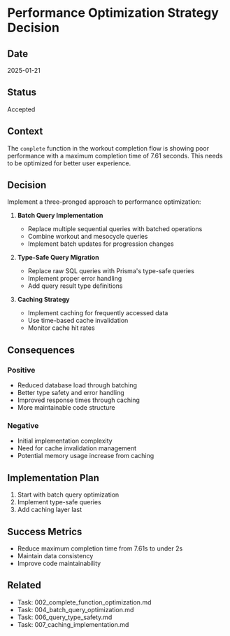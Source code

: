 # Performance Optimization Strategy Decision

## Date
2025-01-21

## Status
Accepted

## Context
The `complete` function in the workout completion flow is showing poor performance with a maximum completion time of 7.61 seconds. This needs to be optimized for better user experience.

## Decision
Implement a three-pronged approach to performance optimization:

1. **Batch Query Implementation**
   - Replace multiple sequential queries with batched operations
   - Combine workout and mesocycle queries
   - Implement batch updates for progression changes

2. **Type-Safe Query Migration**
   - Replace raw SQL queries with Prisma's type-safe queries
   - Implement proper error handling
   - Add query result type definitions

3. **Caching Strategy**
   - Implement caching for frequently accessed data
   - Use time-based cache invalidation
   - Monitor cache hit rates

## Consequences

### Positive
- Reduced database load through batching
- Better type safety and error handling
- Improved response times through caching
- More maintainable code structure

### Negative
- Initial implementation complexity
- Need for cache invalidation management
- Potential memory usage increase from caching

## Implementation Plan
1. Start with batch query optimization
2. Implement type-safe queries
3. Add caching layer last

## Success Metrics
- Reduce maximum completion time from 7.61s to under 2s
- Maintain data consistency
- Improve code maintainability

## Related
- Task: 002_complete_function_optimization.md
- Task: 004_batch_query_optimization.md
- Task: 006_query_type_safety.md
- Task: 007_caching_implementation.md
